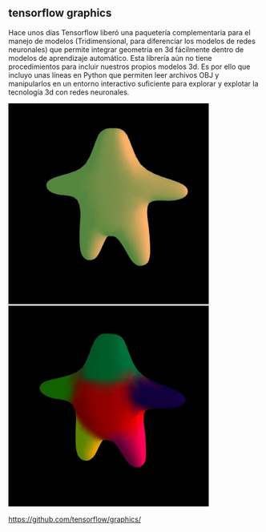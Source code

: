 ## tensorflow graphics 
Hace unos días Tensorflow  liberó  una paquetería complementaria para el  manejo de modelos (Tridimensional, para diferenciar  los modelos de redes neuronales) que permite integrar geometría en 3d fácilmente dentro de modelos de aprendizaje automático. Esta librería aún no tiene procedimientos para incluir nuestros propios modelos 3d. Es por ello que incluyo unas líneas en Python que permiten leer archivos OBJ  y manipularlos en un entorno interactivo  suficiente para explorar y explotar la tecnología 3d con redes neuronales.


<img src="https://github.com/sandroormeno/tensorflow_graphics/blob/master/Captura.JPG" width=400 /><img src="https://github.com/sandroormeno/tensorflow_graphics/blob/master/vertex color.JPG" width=400 />


https://github.com/tensorflow/graphics/
